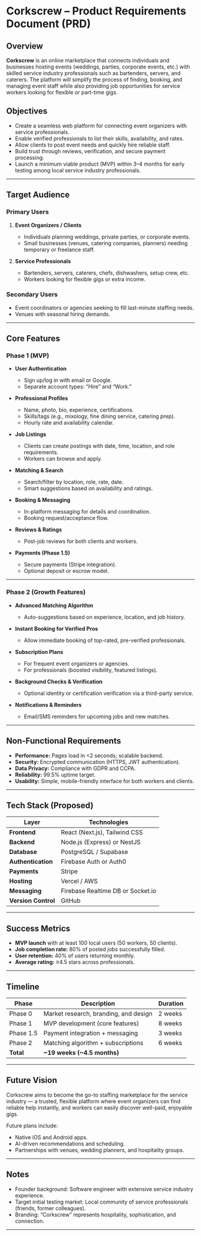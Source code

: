 # Corkscrew – Product Requirements Document (PRD)

## Overview

**Corkscrew** is an online marketplace that connects individuals and businesses hosting events (weddings, parties, corporate events, etc.) with skilled service industry professionals such as bartenders, servers, and caterers. The platform will simplify the process of finding, booking, and managing event staff while also providing job opportunities for service workers looking for flexible or part-time gigs.

## Objectives

- Create a seamless web platform for connecting event organizers with service professionals.
- Enable verified professionals to list their skills, availability, and rates.
- Allow clients to post event needs and quickly hire reliable staff.
- Build trust through reviews, verification, and secure payment processing.
- Launch a minimum viable product (MVP) within 3–4 months for early testing among local service industry professionals.

---

## Target Audience

### Primary Users

1. **Event Organizers / Clients**

   - Individuals planning weddings, private parties, or corporate events.
   - Small businesses (venues, catering companies, planners) needing temporary or freelance staff.

2. **Service Professionals**
   - Bartenders, servers, caterers, chefs, dishwashers, setup crew, etc.
   - Workers looking for flexible gigs or extra income.

### Secondary Users

- Event coordinators or agencies seeking to fill last-minute staffing needs.
- Venues with seasonal hiring demands.

---

## Core Features

### Phase 1 (MVP)

- **User Authentication**

  - Sign up/log in with email or Google.
  - Separate account types: “Hire” and “Work.”

- **Professional Profiles**

  - Name, photo, bio, experience, certifications.
  - Skills/tags (e.g., mixology, fine dining service, catering prep).
  - Hourly rate and availability calendar.

- **Job Listings**

  - Clients can create postings with date, time, location, and role requirements.
  - Workers can browse and apply.

- **Matching & Search**

  - Search/filter by location, role, rate, date.
  - Smart suggestions based on availability and ratings.

- **Booking & Messaging**

  - In-platform messaging for details and coordination.
  - Booking request/acceptance flow.

- **Reviews & Ratings**

  - Post-job reviews for both clients and workers.

- **Payments (Phase 1.5)**
  - Secure payments (Stripe integration).
  - Optional deposit or escrow model.

---

### Phase 2 (Growth Features)

- **Advanced Matching Algorithm**

  - Auto-suggestions based on experience, location, and job history.

- **Instant Booking for Verified Pros**

  - Allow immediate booking of top-rated, pre-verified professionals.

- **Subscription Plans**

  - For frequent event organizers or agencies.
  - For professionals (boosted visibility, featured listings).

- **Background Checks & Verification**

  - Optional identity or certification verification via a third-party service.

- **Notifications & Reminders**
  - Email/SMS reminders for upcoming jobs and new matches.

---

## Non-Functional Requirements

- **Performance:** Pages load in <2 seconds; scalable backend.
- **Security:** Encrypted communication (HTTPS, JWT authentication).
- **Data Privacy:** Compliance with GDPR and CCPA.
- **Reliability:** 99.5% uptime target.
- **Usability:** Simple, mobile-friendly interface for both workers and clients.

---

## Tech Stack (Proposed)

| Layer               | Technologies                      |
| ------------------- | --------------------------------- |
| **Frontend**        | React (Next.js), Tailwind CSS     |
| **Backend**         | Node.js (Express) or NestJS       |
| **Database**        | PostgreSQL / Supabase             |
| **Authentication**  | Firebase Auth or Auth0            |
| **Payments**        | Stripe                            |
| **Hosting**         | Vercel / AWS                      |
| **Messaging**       | Firebase Realtime DB or Socket.io |
| **Version Control** | GitHub                            |

---

## Success Metrics

- **MVP launch** with at least 100 local users (50 workers, 50 clients).
- **Job completion rate:** 80% of posted jobs successfully filled.
- **User retention:** 40% of users returning monthly.
- **Average rating:** ≥4.5 stars across professionals.

---

## Timeline

| Phase     | Description                           | Duration |
| --------- | ------------------------------------- | -------- |
| Phase 0   | Market research, branding, and design | 2 weeks  |
| Phase 1   | MVP development (core features)       | 8 weeks  |
| Phase 1.5 | Payment integration + messaging       | 3 weeks  |
| Phase 2   | Matching algorithm + subscriptions    | 6 weeks  |
| **Total** | **~19 weeks (~4.5 months)**           |          |

---

## Future Vision

Corkscrew aims to become the go-to staffing marketplace for the service industry — a trusted, flexible platform where event organizers can find reliable help instantly, and workers can easily discover well-paid, enjoyable gigs.

Future plans include:

- Native iOS and Android apps.
- AI-driven recommendations and scheduling.
- Partnerships with venues, wedding planners, and hospitality groups.

---

## Notes

- Founder background: Software engineer with extensive service industry experience.
- Target initial testing market: Local community of service professionals (friends, former colleagues).
- Branding: “Corkscrew” represents hospitality, sophistication, and connection.

---
